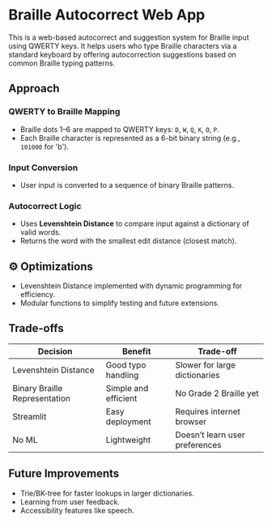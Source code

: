 # Braille Autocorrect Web App

This is a web-based autocorrect and suggestion system for Braille input using QWERTY keys. It helps users who type Braille characters via a standard keyboard by offering autocorrection suggestions based on common Braille typing patterns.

## Approach

### QWERTY to Braille Mapping
- Braille dots 1–6 are mapped to QWERTY keys: `D`, `W`, `Q`, `K`, `O`, `P`.
- Each Braille character is represented as a 6-bit binary string (e.g., `101000` for 'b').

### Input Conversion
- User input is converted to a sequence of binary Braille patterns.

### Autocorrect Logic
- Uses **Levenshtein Distance** to compare input against a dictionary of valid words.
- Returns the word with the smallest edit distance (closest match).


## ⚙️ Optimizations

- Levenshtein Distance implemented with dynamic programming for efficiency.
- Modular functions to simplify testing and future extensions.

## Trade-offs

| Decision | Benefit | Trade-off |
|---------|---------|-----------|
| Levenshtein Distance | Good typo handling | Slower for large dictionaries |
| Binary Braille Representation | Simple and efficient | No Grade 2 Braille yet |
| Streamlit | Easy deployment | Requires internet browser |
| No ML | Lightweight | Doesn’t learn user preferences |

##  Future Improvements

- Trie/BK-tree for faster lookups in larger dictionaries.
- Learning from user feedback.
- Accessibility features like speech.


